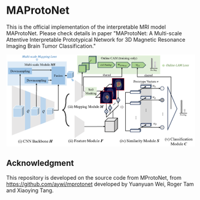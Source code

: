 # MAProtoNet
This is the official implementation of the interpretable MRI model MAProtoNet. Please check details in paper "MAProtoNet: A Multi-scale Attentive Interpretable Prototypical Network for 3D Magnetic Resonance Imaging Brain Tumor Classification."


![MAProtoNet](figures/framework.png)


## Acknowledgment
This repository is developed on the source code from MProtoNet, from https://github.com/aywi/mprotonet developed by Yuanyuan Wei, Roger Tam and Xiaoying Tang.
